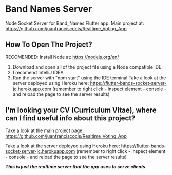 # Band Names Server
Node Socket Server for Band_Names Flutter app.
Main project at: https://github.com/juanfranciscocis/Realtime_Voting_App

## How To Open The Project?
RECOMENDED: Install Node at:  https://nodejs.org/en/
1. Download and open all of the project file using a Node compatible IDE.
2. I recomend IntelliJ IDEA
3. Run the server with "npm start" using the IDE terminal
Take a look at the server deployed using Heroku here: https://flutter-bands-socket-server-jc.herokuapp.com (remember to right click - inspect element -  console - and reload the page to see the server results)

## I'm looking your CV (Curriculum Vitae), where can I find useful info about this project?
Take a look at the main project page: https://github.com/juanfranciscocis/Realtime_Voting_App

Take a look at the server deployed using Heroku here: https://flutter-bands-socket-server-jc.herokuapp.com (remember to right click - inspect element -  console - and reload the page to see the server results)

***This is just the realtime server that the app uses to serve clients.***
 
